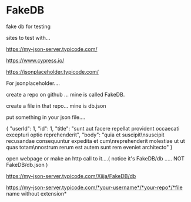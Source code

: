 # FakeDB
fake db for testing

sites to test with...

https://my-json-server.typicode.com/

https://www.cypress.io/

https://jsonplaceholder.typicode.com/


 For jsonplaceholder....
 
 create a repo on github ... mine is called FakeDB.
 
 create a file in that repo... mine is db.json
 
 put something in your json file....
 
 
 {
  "userId": 1,
  "id": 1,
  "title": "sunt aut facere repellat provident occaecati excepturi optio reprehenderit",
  "body": "quia et suscipit\nsuscipit recusandae consequuntur expedita et cum\nreprehenderit molestiae ut ut quas totam\nnostrum rerum est autem sunt rem eveniet architecto"
}


 open webpage or make an http call to it....( notice it's FakeDB/db ..... NOT FakeDB/db.json )
 
 https://my-json-server.typicode.com/Xiija/FakeDB/db
 
 
 https://my-json-server.typicode.com/*your-username*/*your-repo*/*file name without extension*

